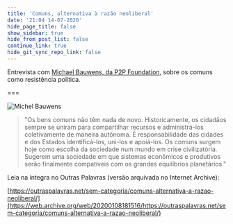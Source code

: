 ```yaml
---
title: 'Comuns, alternativa à razão neoliberal'
date: '21:04 14-07-2020'
hide_page_title: false
show_sidebar: true
hide_from_post_list: false
continue_link: true
hide_git_sync_repo_link: false
---
```


Entrevista com [Michael Bauwens, da P2P Foundation](https://wiki.p2pfoundation.net/Michel_Bauwens), sobre os comuns como resistência política.

===

![Michel Bauwens](https://wiki.p2pfoundation.net/images/Michel_Bauwens02.jpg)

> "Os bens comuns não têm nada de novo. Historicamente, os cidadãos sempre se uniram para compartilhar recursos e administrá-los coletivamente de maneira autônoma. É responsabilidade das cidades e dos Estados identificá-los, uni-los e apoiá-los. Os comuns surgem hoje como escolha da sociedade num mundo em crise civilizatória. Sugerem uma sociedade em que sistemas econômicos e produtivos serão finalmente compatíveis com os grandes equilíbrios planetários."

Leia na íntegra no Outras Palavras (versão arquivada no Internet Archive):

[https://outraspalavras.net/sem-categoria/comuns-alternativa-a-razao-neoliberal/](https://web.archive.org/web/20200108181516/https://outraspalavras.net/sem-categoria/comuns-alternativa-a-razao-neoliberal/)